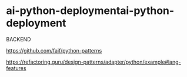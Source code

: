# ai-python-deploymentai-python-deployment

BACKEND

https://github.com/faif/python-patterns

https://refactoring.guru/design-patterns/adapter/python/example#lang-features
